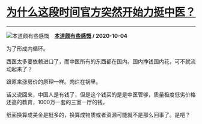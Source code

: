 # [为什么这段时间官方突然开始力挺中医？](https://www.zhihu.com/answer/1506158659)

-----------------------------------------------------------------

![本道颇有些感慨](https://pic4.zhimg.com/v2-95e1748190f262ddb551d7750feb3576.jpg?source=1940ef5c "本道颇有些感慨")&emsp;**[本道颇有些感慨](https://www.zhihu.com/people/tian-tan-72) / 2020-10-04**

为了形成内循环。

西医太多要依赖进口了，而中医所有的东西都在国内。国内挣钱国内花，可不就流动起来了？

跟原来涨房价的原理一样。肉烂在锅里。

话又说回来，中国人是有钱了，但是这个钱买的是是中医管够，质量极度低劣价格还高的教育，1000万一套的三室一厅的钱。

纸面换算成美金是挺多的，换算成物质或者资源可能就不是那么回事了。是吧？

